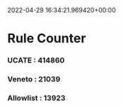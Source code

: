 2022-04-29 16:34:21.969420+00:00
# Rule Counter 
 ### UCATE : 414860

 ### Veneto : 21039

 ### Allowlist : 13923